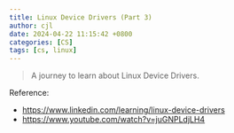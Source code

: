 ```yaml
---
title: Linux Device Drivers (Part 3)
author: cjl
date: 2024-04-22 11:15:42 +0800
categories: [CS]
tags: [cs, linux]
---
```


> A journey to learn about Linux Device Drivers.


Reference:
- https://www.linkedin.com/learning/linux-device-drivers
- https://www.youtube.com/watch?v=juGNPLdjLH4
